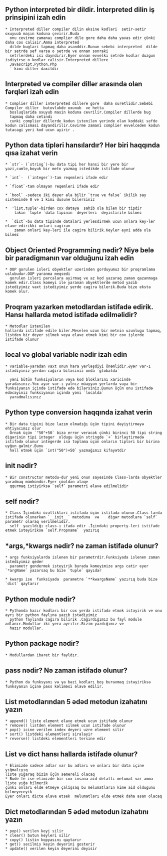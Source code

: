 ## Python interpreted bir dildir. İnterpreted dilin iş prinsipini izah edin
    * Interpreted diller compiler dilin eksine kodlari  setir-setir oxuyuub maşın koduna çevirir.Buda 
      onu cevirme zamanaı complier dile gore daha daha yavas edir çünki daha cox calisir.Amma interpreted
      dilde buglari tapmaq daha asanddir.Bunun sebebi interpreted  dilde bir setrde sef varsa o setrde ve onnan sonraki
      setrlerdeki isi dayndirir.Eyer onnan evvelki setrde kodlar duzgun isdiyirse o kodlar calisir.İnterpreted dillere `
      Javascript,Python,Php 
      ` kimi diller daxildir
    
## Interpreted və compiler dillər arasında olan fərqləri izah edin
    * Complier diller interpreted dillere gore  daha suretlidir.Sebebi Compiler diller  butovlukde oxunub  ve hetta 
      bosluqlarida oxuyub masin koduna cevrilir.Compiler dillerde bug     
      tapmaq daha cetindi 
      cunki complier dillerde kodun istenilen yerinde olan koddaki sefde kodun calismasi dayandirilir.Cevirme zamani complier evvelceden kodun tutacagi yeri kod ucun ayirir .
      
## Python data tipləri hansılardır? Hər biri haqqında qısa izahat verin
    * `str`- (`string`)-bu data tipi her hansi bir yere bir yazi,cumle,boyuk bir metn yazmag istedikde istifade olunur
      
    * `int`-  (`integer`)-tam reqemleri ifade edir

    * `float`-tam olmayan reqemleri ifade edir

    * `bool` -sedece iki deyer ala bilir `true ve false` ikilik say sisteminde 0 ve 1 kimi dusune bilersiniz

    *  'list,tuple'-birden cox dataya  sahib ola bilen bir tipdir
        lakin `tuple `data tipinin  deyerleri  deyistirile bilmez

    *  `dict`-bu data tipinde datalari yerlesdirmek ucun onlara key-ler elave edirikki onlari cagiran 
        zaman onlari key-leri ile cagira bilirik.Keyler eyni adda ola bilmez

## Object Oriented Programming nədir? Niyə belə bir paradigmanın var olduğunu izah edin
    * OOP gorulen isleri obyektler uzerinden gorduyumuz bir proqramlama uslubudur.OOP yaranma meqsedi
      gorulen isleri parcalara ayirmaq ve az kod yazaraq zaman qazanmaga komek edir.Class komeyi ile yaranan obyektlerde metod yazib istediyimiz vaxt istediyimiz yerde cagira bilerik.Buda bize eksta komek olur.

## Proqram yazarkən metodlardan istifadə edirik. Hansı hallarda metod istifadə edilməlidir?
    * Metodlar istenilen 
    hallarda istifade edile biler.Meselen uzun bir metnin uzunlugu tapmaq,
    listden bir deyer silmek veya elave etmek kimi bir cox işlerde istifade olunur
    
    
## local və global variable nədir izah edin
    * variable-yaradan vaxt onun hara yerləşdiyi önəmlidir.Əyər var-ı istədiyiniz yerdən cağıra biləsiniz onda `globalda`

      yəni bütün funksiyaların vəya kod bloklarını xaricində yaradasınız.Yox əyər var-ı yalnız müəyyən yerlərdə vəya bir funksiyanın içində istifadə edə bilərsiniz.Bunun üçün onu istifadə edəcəyiniz funksiyanın içində yəni `localda`
      yaradmalısınız
    
## Python type conversion haqqında izahat verin
    * Bir data tipini bize lazım olmadığı üçün tipini dəyiştirməyə ehtiyacımız olur 
      Örnək üçün `"50"+50` bizə error verəcək çünki birinci 50 tipi string digərinin tipi integer  oldugu üçün stringde `+` birləştirmədə istifədə olunur integerde isə toplama üçün onların tipləri bir birinə uyğun gəlmir.Bunu
      həll etmək üçün `int("50")+50` yazmağımız kifayətdir
      
## init nədir?
    * Bir constructor metodu-dur yeni onun sayesinde Class-larda obyektler yaradmaq mümkündür.Eyer çöoldən əlaqe
      qqurmaq istiyirksə `self` parametri əlavə edilmelidir
## self nədir?
    * Class İçindəki özəllikləri istifadə üçün istifadə olunur.Class larda istifadə olunarkən `__init__` metoduna  və    digər metodlara `self` parametr olaraq verilmelidir.
      self  yazıldığı class-ı ifadə edir .İçindəki property-leri istifade etmek istəyiriksə `self.Propname`  yazırıq
## *args,*kwargs nədir? nə zaman istifadə olunur?
    * args funksiyalarda islenen bir parametrdir.Funksiyada islenen zaman  istediyimiz qeder
      parametr gondermek isteyirik burada komeyimize args catir eyer `*argName` yazarsaq bu bize `tuple` qayıdar
      
    * kwargs ise  funksiyada  parametre `**kwargsName` yazırıq buda bizə `dict` qaytarır
## Python module nədir?
    * Pythonda hazır kodları bir cox yerdə istifadə etmək istəyirik ve onu ayrı bir python faylına yazıb istədiyimiz    
      python faylında cağıra bilirik .Cağırdığımız bu fayl module adlanır.Modullar iki yerə ayrılır.Bizim yazdığımız ve 
      hazır modullar.
## Python package nədir?
    * Modullardan ibaret bir fayldır.
## pass nədir? Nə zaman istifadə olunur?
    * Python da funksyanı və ya bəzi kodları boş buraxmaq istəyiriksə funksyanın içinə pass kəliməsi əlavə edilir.
## List metodlarından 5 ədəd metodun izahatını yazın
    * append() liste element elave etmek ucun istifade olunur
    * remove() listden element silmek ucun istifade olunur
    * pop() icine verilen index deyeri uzre element silir
    * sort() listdeki elementleri siralayir
    * reverse() listdeki elementleri tersine edir
## List və dict hansı hallarda istifadə olunur?
    * Elimizde sadece adlar var bu adları ve onları bir data içine yığmalıyıq 
    liste yığaraq bizim üçün semereli olacaq
    * Bude fe ise elimizde bir cox insana aid detallı melumat var amma liste yığa bilmerik
    çünkı onları elde etmeye çalîşsaq bu melumatların kime aid oldugunu bilmeyeceyik 
    Eyer onları dicte elave etsek  melumatları elde etmek daha asan olacaq
## Dict metodlarından 5 ədəd metodun izahatını yazın
    * pop() verilen keyi silir
    * clear() butun keyleri silir
    * copy() listin kopyasını qaytarır
    * get() secilmis keyin deyerini gosterir
    * update() verilen keyin deyerini deyisir 
